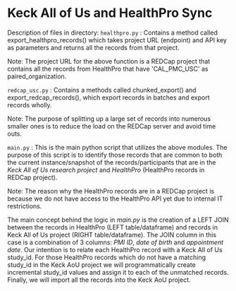 # Keck All of Us and HealthPro Sync
Description of files in directory:
`healthpro.py` : Contains a method called export_healthpro_records() which takes project URL (endpoint) and API key as parameters and returns all the records from that project.

Note: The project URL for the above function is a REDCap project that contains all the records from HealthPro that have 'CAL_PMC_USC' as paired_organization.

`redcap_usc.py` : Contains a methods called chunked_export() and export_redcap_records(), which export records in batches and export records wholly.

Note: The purpose of splitting up a large set of records into numerous smaller ones is to reduce the load on the REDCap server and avoid time outs.

`main.py` : This is the main python script that utilizes the above modules. The purpose of this script is to identify those records that are common to both the current instance/snapshot of the records/participants that are in the _Keck All of Us research project_ and _HealthPro_ (HealthPro records in REDCap project).

Note: The reason why the HealthPro records are in a REDCap project is because we do not have access to the HealthPro API yet due to internal IT restrictions.

The main concept behind the logic in _main.py_ is the creation of a LEFT JOIN between the records in HealthPro (LEFT table/dataframe) and records in Keck All of Us project (RIGHT table/dataframe). The JOIN column in this case is a combination of 3 columns: _PMI ID_, _date of birth_ and _appointment date_. Our intention is to relate each HealthPro record with a Keck All of Us study_id. For those HealthPro records which do not have a matching study_id in the Keck AoU project we will programmatically create incremental study_id values and assign it to each of the unmatched records. Finally, we will import all the records into the Keck AoU project.
